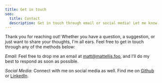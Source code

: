 ```yaml
---
title: Get in touch
seo:
  title: Contact
  description: Get in touch through email or social media! Let me know how I can help.
---
```


Thank you for reaching out! Whether you have a question, a suggestion, or just want to share your thoughts, I'm all ears. Feel free to get in touch through any of the methods below:

_Email:_
Feel free to drop me an email at [matt@mattellis.foo](mailto:matt@mattellis.foo), and I'll do my best to respond as soon as possible.

_Social Media:_
Connect with me on social media as well. Find me on [Github](https://www.github.com/Skux4life) or [LinkedIn](https://www.linkedin.com/in/matt-ellis-3157101b8/).
